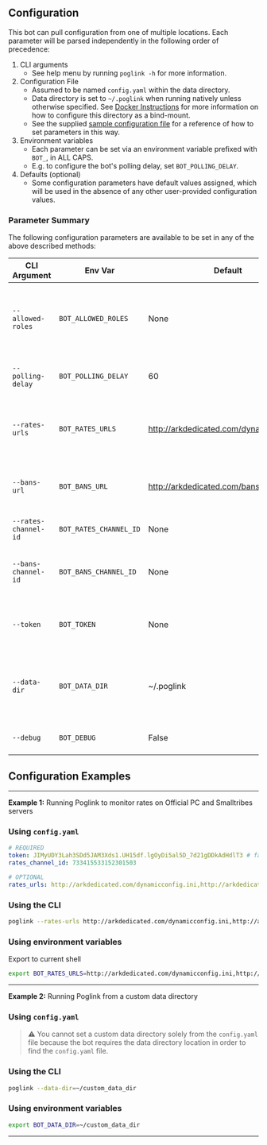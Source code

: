 ## Configuration
This bot can pull configuration from one of multiple locations. Each parameter will be parsed independently in the following order of precedence:
1. CLI arguments
    - See help menu by running `poglink -h` for more information.
2. Configuration File
    - Assumed to be named `config.yaml` within the data directory.
    - Data directory is set to `~/.poglink` when running natively unless otherwise specified. See [Docker Instructions](https://github.com/FM-17/poglink/blob/main/docs/docker-installation.md) for more information on how to configure this directory as a bind-mount.
    - See the supplied [sample configuration file](https://github.com/FM-17/poglink/blob/main/sample-config.yaml) for a reference of how to set parameters in this way.
3. Environment variables
    - Each parameter can be set via an environment variable prefixed with `BOT_`, in ALL CAPS.
    - E.g. to configure the bot's polling delay, set `BOT_POLLING_DELAY`.
4. Defaults (optional)
    - Some configuration parameters have default values assigned, which will be used
    in the absence of any other user-provided configuration values. 


### Parameter Summary
The following configuration parameters are available to be set in any of the above described methods:

| CLI Argument           | Env Var                  | Default                                   | Required | Description                                                          |
| ---------------------- | ------------------------ | ----------------------------------------- | -------- | -------------------------------------------------------------------- |
| `--allowed-roles`      | `BOT_ALLOWED_ROLES`      | None                                      | No       | Roles permitted to use bot commands (comma-separated list)           |
| `--polling-delay`      | `BOT_POLLING_DELAY`      | 60                                        | No       | Delay between each API check                                         |
| `--rates-urls`         | `BOT_RATES_URLS`         | http://arkdedicated.com/dynamicconfig.ini | No       | API URL to check for server rates (comma-separated list)        |
| `--bans-url`           | `BOT_BANS_URL`           | http://arkdedicated.com/bansummary.txt    | No       | 🚧 [WIP] API URL to check for a ban summary                              |
| `--rates-channel-id`   | `BOT_RATES_CHANNEL_ID`   | None                                      | Yes      | Channel ID to post rates in                                          |
| `--bans-channel-id`    | `BOT_BANS_CHANNEL_ID`    | None                                      | Yes      | 🚧 [WIP] Channel ID to post ban summary in  WIP                                   |
| `--token `             | `BOT_TOKEN`              | None                                      | Yes      | Bot token (from Discord Developer Portal)                            |
| `--data-dir`           | `BOT_DATA_DIR`           | ~/.poglink                        | No       | Directory that will contain bot data, such as the `config.yaml` file |
| `--debug`              | `BOT_DEBUG`              | False                                     | No       | Enables debug logging                                                |

## Configuration Examples
- - - 
**Example 1:** Running Poglink to monitor rates on Official PC and Smalltribes servers

### Using `config.yaml`
```yaml
# REQUIRED 
token: JIMyUDY3Lah3SDd5JAM3Xds1.UH15df.lgOyDi5al5D_7d21gDDkAdHdlT3 # fake token
rates_channel_id: 733415533152301503 

# OPTIONAL
rates_urls: http://arkdedicated.com/dynamicconfig.ini,http://arkdedicated.com/pc_smalltribes_dynamicconfig.ini
```

### Using the CLI
```bash
poglink --rates-urls http://arkdedicated.com/dynamicconfig.ini,http://arkdedicated.com/pc_smalltribes_dynamicconfig.ini
```
### Using environment variables
Export to current shell
```bash
export BOT_RATES_URLS=http://arkdedicated.com/dynamicconfig.ini,http://arkdedicated.com/pc_smalltribes_dynamicconfig.ini
```
- - - 
**Example 2:** Running Poglink from a custom data directory

### Using `config.yaml` 

> ⚠ You cannot set a custom data directory solely from the `config.yaml` file because the bot requires the data directory location in order to find the `config.yaml` file.

### Using the CLI
```bash
poglink --data-dir=~/custom_data_dir
```

### Using environment variables
```bash
export BOT_DATA_DIR=~/custom_data_dir
```
- - -